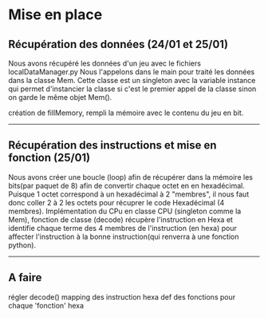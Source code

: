 # Mise en place 

## Récupération des données (24/01 et 25/01)

Nous avons récupéré les données d'un jeu avec le fichiers localDataManager.py 
Nous l'appelons dans le main pour traité les données dans la classe Mem. 
Cette classe est un singleton avec la variable instance qui permet d'instancier la classe si c'est le premier appel de la classe sinon on garde le même objet Mem(). 

création de fillMemory, rempli la mémoire avec le contenu du jeu en bit. 

---

## Récupération des instructions et mise en fonction (25/01)

Nous avons créer une boucle (loop) afin de récupérer dans la mémoire les bits(par paquet de 8) afin de convertir chaque octet en
en hexadécimal. Puisque 1 octet correspond à un hexadécimal à 2 "membres", il nous faut donc coller 2 à 2 les octets pour récuprer le code Hexadécimal (4 membres).
Implémentation du CPu en classe CPU (singleton comme la Mem), fonction de classe (decode) récupère l'instruction en Hexa et identifie chaque terme des 4 membres de l'instruction (en hexa) pour affecter l'instruction à la bonne instruction(qui renverra à une fonction python).

---

## A faire
régler decode()
mapping des instruction hexa
def des fonctions pour chaque 'fonction' hexa
